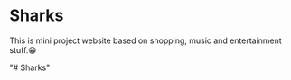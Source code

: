# Sharks

This is mini project website based on shopping, music and entertainment stuff.😁


"# Sharks" 

